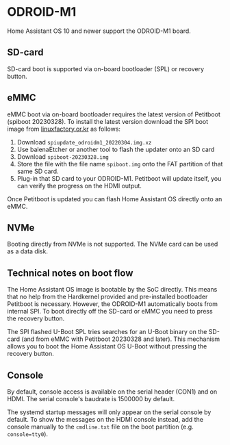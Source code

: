 # ODROID-M1

Home Assistant OS 10 and newer support the ODROID-M1 board.

## SD-card

SD-card boot is supported via on-board bootloader (SPL) or recovery button.

## eMMC

eMMC boot via on-board bootloader requires the latest version of Petitboot
(spiboot 20230328). To install the latest version download the SPI boot image
from [linuxfactory.or.kr][1] as follows:

1. Download `spiupdate_odroidm1_20220304.img.xz`
2. Use balenaEtcher or another tool to flash the updater onto an SD card
3. Download `spiboot-20230328.img`
4. Store the file with the file name `spiboot.img` onto the FAT partition of that same SD card.
5. Plug-in that SD card to your ODROID-M1. Petitboot will update itself, you can verify the progress on the HDMI output.

Once Petitboot is updated you can flash Home Assistant OS directly onto an eMMC.

## NVMe

Booting directly from NVMe is not supported. The NVMe card can be used as a data disk.

## Technical notes on boot flow

The Home Assistant OS image is bootable by the SoC directly. This means that no help
from the Hardkernel provided and pre-installed bootloader Petitboot is necessary.
However, the ODROID-M1 automatically boots from internal SPI. To boot
directly off the SD-card or eMMC you need to press the recovery button.

The SPI flashed U-Boot SPL tries searches for an U-Boot binary on the SD-card
(and from eMMC with Petitboot 20230328 and later). This mechanism allows you to
boot the Home Assistant OS U-Boot without pressing the recovery button.

## Console

By default, console access is available on the serial header (CON1) and on HDMI.
The serial console's baudrate is 1500000 by default.

The systemd startup messages will only appear on the serial console by default.
To show the messages on the HDMI console instead, add the console manually
to the `cmdline.txt` file on the boot partition (e.g. `console=tty0`).

[1]: http://ppa.linuxfactory.or.kr/images/petitboot/odroidm1/
